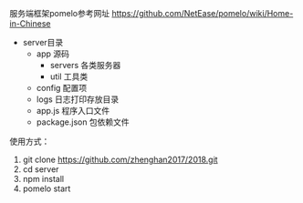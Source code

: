 服务端框架pomelo参考网址
https://github.com/NetEase/pomelo/wiki/Home-in-Chinese

* server目录
  * app 源码
    * servers 各类服务器
    * util 工具类
  * config 配置项
  * logs 日志打印存放目录
  * app.js 程序入口文件
  * package.json 包依赖文件

使用方式：
  1. git clone https://github.com/zhenghan2017/2018.git
  2. cd server
  3. npm install
  4. pomelo start 
  